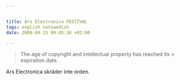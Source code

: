 ```yaml
--- 


title: Ars Electronica FESTIVAL 
tags: english notswedish
date: 2008-04-25 09:45:16 +02:00 

---
```


> The age of copyright and intellectual property has reached its > expiration date.

Ars Electronica skräder inte orden. [ ](http://www.aec.at/en/festival2008/first_statement.asp) 
